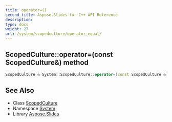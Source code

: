 ```yaml
---
title: operator=()
second_title: Aspose.Slides for C++ API Reference
description: 
type: docs
weight: 27
url: /system/scopedculture/operator_equal/
---
```

## ScopedCulture::operator=(const ScopedCulture\&) method




```cpp
ScopedCulture & System::ScopedCulture::operator=(const ScopedCulture &)=delete
```

## See Also

* Class [ScopedCulture](../)
* Namespace [System](../../)
* Library [Aspose.Slides](../../../)